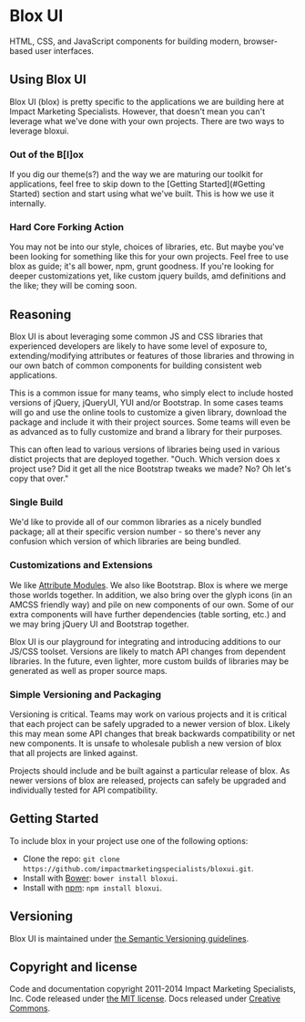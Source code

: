 Blox UI
======

HTML, CSS, and JavaScript components for building modern, browser-based user interfaces.

## Using Blox UI

Blox UI (blox) is pretty specific to the applications we are building here at Impact Marketing Specialists. However,
that doesn't mean you can't leverage what we've done with your own projects. There are two ways to leverage bloxui.

### Out of the B[l]ox

If you dig our theme(s?) and the way we are maturing our toolkit for applications, feel free to skip down to the [Getting Started](#Getting Started)
section and start using what we've built. This is how we use it internally.

### Hard Core Forking Action

You may not be into our style, choices of libraries, etc. But maybe you've been looking for something like this for your own projects.
Feel free to use blox as guide; it's all bower, npm, grunt goodness. If you're looking for deeper customizations yet, like custom jquery builds,
amd definitions and the like; they will be coming soon.

## Reasoning

Blox UI is about leveraging some common JS and CSS libraries that experienced developers are likely to have
some level of exposure to, extending/modifying attributes or features of those libraries and throwing in our own
batch of common components for building consistent web applications.

This is a common issue for many teams, who simply elect to include hosted versions of jQuery, jQueryUI, YUI and/or Bootstrap.
In some cases teams will go and use the online tools to customize a given library, download the package and include it with their
project sources. Some teams will even be as advanced as to fully customize and brand a library for their purposes.

This can often lead to various versions of libraries being used in various distict projects that are deployed together. "Ouch. Which
version does x project use? Did it get all the nice Bootstrap tweaks we made? No? Oh let's copy that over."

### Single Build

We'd like to provide all of our common libraries as a nicely bundled package; all at their specific version number - so there's never
any confusion which version of which libraries are being bundled.

### Customizations and Extensions

We like [Attribute Modules](https://amcss.github.io/). We also like Bootstrap. Blox is where we merge those worlds together. In addition,
we also bring over the glyph icons (in an AMCSS friendly way) and pile on new components of our own. Some of our extra components will have
further dependencies (table sorting, etc.) and we may bring jQuery UI and Bootstrap together.

Blox UI is our playground for integrating and introducing additions to our JS/CSS toolset. Versions are likely to match API changes from
dependent libraries. In the future, even lighter, more custom builds of libraries may be generated as well as proper source maps.

### Simple Versioning and Packaging

Versioning is critical. Teams may work on various projects and it is critical that each project can be safely upgraded to a newer version
of blox. Likely this may mean some API changes that break backwards compatibility or net new components. It is unsafe to wholesale publish
a new version of blox that all projects are linked against.

Projects should include and be built against a particular release of blox. As newer versions of blox are released, projects can safely be
upgraded and individually tested for API compatibility.

## Getting Started

To include blox in your project use one of the following options:

- Clone the repo: `git clone https://github.com/impactmarketingspecialists/bloxui.git`.
- Install with [Bower](http://bower.io): `bower install bloxui`.
- Install with [npm](https://www.npmjs.org): `npm install bloxui`.

## Versioning

Blox UI is maintained under [the Semantic Versioning guidelines](http://semver.org/).

## Copyright and license

Code and documentation copyright 2011-2014 Impact Marketing Specialists, Inc. Code released under [the MIT license](https://github.com/impactmarketingspecialists/bloxui/blob/master/LICENSE). Docs released under [Creative Commons](https://github.com/impactmarketingspecialists/bloxui/blob/master/docs/LICENSE).